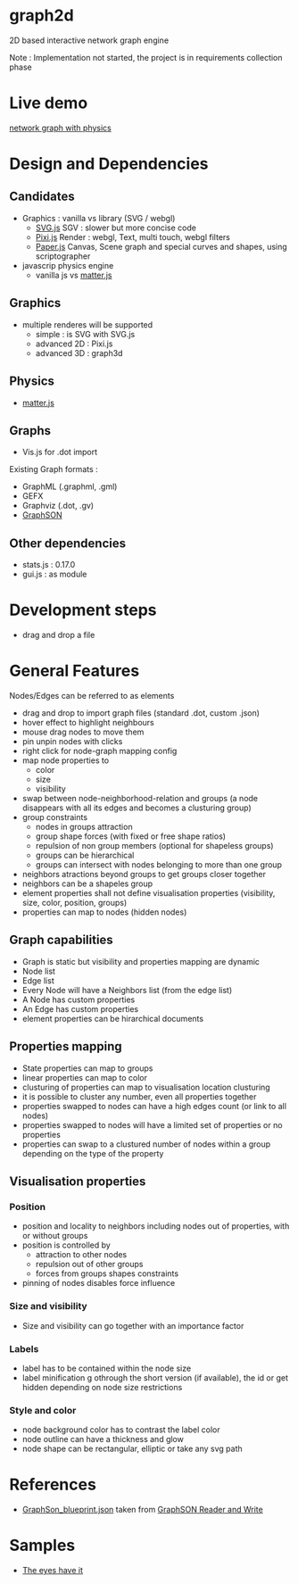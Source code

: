# graph2d
2D based interactive network graph engine

Note : Implementation not started, the project is in requirements collection phase

# Live demo

[network graph with physics](https://networkgraphs.github.io/graph2d/)

# Design and Dependencies
## Candidates
* Graphics : vanilla vs library (SVG / webgl)
  * [SVG.js](https://svgjs.com/docs/3.0/) SGV : slower but more concise code
  * [Pixi.js](https://www.pixijs.com/) Render : webgl, Text, multi touch, webgl filters
  * [Paper.js](http://paperjs.org/) Canvas, Scene graph and special curves and shapes, using scriptographer
* javascrip physics engine
  * vanilla js vs [matter.js](https://brm.io/matter-js/)
## Graphics
* multiple renderes will be supported
  * simple : is SVG with SVG.js
  * advanced 2D : Pixi.js
  * advanced 3D : graph3d
## Physics
* [matter.js](https://brm.io/matter-js/)

## Graphs
* Vis.js for .dot import

Existing Graph formats : 
* GraphML (.graphml, .gml)
* GEFX
* Graphviz (.dot, .gv)
* [GraphSON](https://github.com/thinkaurelius/faunus/wiki/GraphSON-Format)

## Other dependencies
* stats.js : 0.17.0
* gui.js : as module
# Development steps
* drag and drop a file


# General Features
Nodes/Edges can be referred to as elements
* drag and drop to import graph files (standard .dot, custom .json)
* hover effect to highlight neighbours
* mouse drag nodes to move them
* pin unpin nodes with clicks
* right click for node-graph mapping config
* map node properties to 
  * color
  * size
  * visibility
* swap between node-neighborhood-relation and groups (a node disappears with all its edges and becomes a clusturing group)
* group constraints
  * nodes in groups attraction
  * group shape forces (with fixed or free shape ratios)
  * repulsion of non group members (optional for shapeless groups)
  * groups can be hierarchical
  * groups can intersect with nodes belonging to more than one group
* neighbors atractions beyond groups to get groups closer together
* neighbors can be a shapeles group
* element properties shall not define visualisation properties (visibility, size, color, position, groups)
* properties can map to nodes (hidden nodes)

## Graph capabilities
* Graph is static but visibility and properties mapping are dynamic
* Node list
* Edge list
* Every Node will have a Neighbors list (from the edge list)
* A Node has custom properties
* An Edge has custom properties
* element properties can be hirarchical documents

## Properties mapping
* State properties can map to groups
* linear properties can map to color
* clusturing of properties can map to visualisation location clusturing
* it is possible to cluster any number, even all properties together
* properties swapped to nodes can have a high edges count (or link to all nodes)
* properties swapped to nodes will have a limited set of properties or no properties
* properties can swap to a clustured number of nodes within a group depending on the type of the property

## Visualisation properties
### Position
* position and locality to neighbors including nodes out of properties, with or without groups
* position is controlled by 
  * attraction to other nodes
  * repulsion out of other groups
  * forces from groups shapes constraints
* pinning of nodes disables force influence
### Size and visibility
* Size and visibility can go together with an importance factor
### Labels
* label has to be contained within the node size
* label minification g othrough the short version (if available), the id or get hidden depending on node size restrictions
### Style and color
* node background color has to contrast the label color
* node outline can have a thickness and glow
* node shape can be rectangular, elliptic or take any svg path

# References
* [GraphSon_blueprint.json](graphs/GraphSON_blueprints.json) taken from [GraphSON Reader and Write](https://github.com/tinkerpop/blueprints/wiki/GraphSON-Reader-and-Writer-Library)

# Samples
* [The eyes have it](https://codepen.io/shubniggurath/pen/RqYxoz)


